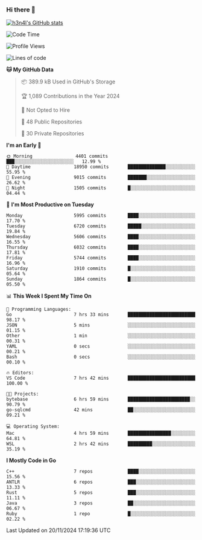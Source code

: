 ### Hi there 👋

[![h3n4l's GitHub stats](https://github-readme-stats.vercel.app/api?username=h3n4l&count_private=true&show_icons=true&theme=radical)](https://github.com/h3n4l/github-readme-stats)

<!--START_SECTION:waka-->
![Code Time](http://img.shields.io/badge/Code%20Time-2%2C012%20hrs%209%20mins-blue)

![Profile Views](http://img.shields.io/badge/Profile%20Views-1-blue)

![Lines of code](https://img.shields.io/badge/From%20Hello%20World%20I%27ve%20Written-12.9%20million%20lines%20of%20code-blue)

**🐱 My GitHub Data** 

> 📦 389.9 kB Used in GitHub's Storage 
 > 
> 🏆 1,089 Contributions in the Year 2024
 > 
> 🚫 Not Opted to Hire
 > 
> 📜 48 Public Repositories 
 > 
> 🔑 30 Private Repositories 
 > 
**I'm an Early 🐤** 

```text
🌞 Morning                4401 commits        ███░░░░░░░░░░░░░░░░░░░░░░   12.99 % 
🌆 Daytime                18950 commits       ██████████████░░░░░░░░░░░   55.95 % 
🌃 Evening                9015 commits        ███████░░░░░░░░░░░░░░░░░░   26.62 % 
🌙 Night                  1505 commits        █░░░░░░░░░░░░░░░░░░░░░░░░   04.44 % 
```
📅 **I'm Most Productive on Tuesday** 

```text
Monday                   5995 commits        ████░░░░░░░░░░░░░░░░░░░░░   17.70 % 
Tuesday                  6720 commits        █████░░░░░░░░░░░░░░░░░░░░   19.84 % 
Wednesday                5606 commits        ████░░░░░░░░░░░░░░░░░░░░░   16.55 % 
Thursday                 6032 commits        ████░░░░░░░░░░░░░░░░░░░░░   17.81 % 
Friday                   5744 commits        ████░░░░░░░░░░░░░░░░░░░░░   16.96 % 
Saturday                 1910 commits        █░░░░░░░░░░░░░░░░░░░░░░░░   05.64 % 
Sunday                   1864 commits        █░░░░░░░░░░░░░░░░░░░░░░░░   05.50 % 
```


📊 **This Week I Spent My Time On** 

```text
💬 Programming Languages: 
Go                       7 hrs 33 mins       █████████████████████████   98.17 % 
JSON                     5 mins              ░░░░░░░░░░░░░░░░░░░░░░░░░   01.15 % 
Other                    1 min               ░░░░░░░░░░░░░░░░░░░░░░░░░   00.31 % 
YAML                     0 secs              ░░░░░░░░░░░░░░░░░░░░░░░░░   00.21 % 
Bash                     0 secs              ░░░░░░░░░░░░░░░░░░░░░░░░░   00.10 % 

🔥 Editors: 
VS Code                  7 hrs 42 mins       █████████████████████████   100.00 % 

🐱‍💻 Projects: 
bytebase                 6 hrs 59 mins       ███████████████████████░░   90.79 % 
go-sqlcmd                42 mins             ██░░░░░░░░░░░░░░░░░░░░░░░   09.21 % 

💻 Operating System: 
Mac                      4 hrs 59 mins       ████████████████░░░░░░░░░   64.81 % 
WSL                      2 hrs 42 mins       █████████░░░░░░░░░░░░░░░░   35.19 % 
```

**I Mostly Code in Go** 

```text
C++                      7 repos             ████░░░░░░░░░░░░░░░░░░░░░   15.56 % 
ANTLR                    6 repos             ███░░░░░░░░░░░░░░░░░░░░░░   13.33 % 
Rust                     5 repos             ███░░░░░░░░░░░░░░░░░░░░░░   11.11 % 
Java                     3 repos             ██░░░░░░░░░░░░░░░░░░░░░░░   06.67 % 
Ruby                     1 repo              █░░░░░░░░░░░░░░░░░░░░░░░░   02.22 % 
```




 Last Updated on 20/11/2024 17:19:36 UTC
<!--END_SECTION:waka-->


